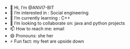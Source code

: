 - 👋 Hi, I’m @ANVI7-BIT
- 👀 I’m interested in : Social engineering 
- 🌱 I’m currently learning : C++
- 💞️ I’m looking to collaborate on: java and python projects 
- 📫 How to reach me: email
- 😄 Pronouns: she her
- ⚡ Fun fact: my feet are upside down

<!---
ANVI7-BIT/ANVI7-BIT is a ✨ special ✨ repository because its `README.md` (this file) appears on your GitHub profile.
You can click the Preview link to take a look at your changes.
--->
